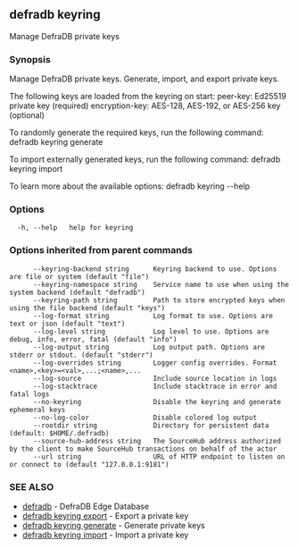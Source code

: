 ## defradb keyring

Manage DefraDB private keys

### Synopsis

Manage DefraDB private keys.
Generate, import, and export private keys.

The following keys are loaded from the keyring on start:
	peer-key: Ed25519 private key (required)
	encryption-key: AES-128, AES-192, or AES-256 key (optional)

To randomly generate the required keys, run the following command:
	defradb keyring generate

To import externally generated keys, run the following command:
	defradb keyring import <name> <private-key-hex>

To learn more about the available options:
	defradb keyring --help


### Options

```
  -h, --help   help for keyring
```

### Options inherited from parent commands

```
      --keyring-backend string      Keyring backend to use. Options are file or system (default "file")
      --keyring-namespace string    Service name to use when using the system backend (default "defradb")
      --keyring-path string         Path to store encrypted keys when using the file backend (default "keys")
      --log-format string           Log format to use. Options are text or json (default "text")
      --log-level string            Log level to use. Options are debug, info, error, fatal (default "info")
      --log-output string           Log output path. Options are stderr or stdout. (default "stderr")
      --log-overrides string        Logger config overrides. Format <name>,<key>=<val>,...;<name>,...
      --log-source                  Include source location in logs
      --log-stacktrace              Include stacktrace in error and fatal logs
      --no-keyring                  Disable the keyring and generate ephemeral keys
      --no-log-color                Disable colored log output
      --rootdir string              Directory for persistent data (default: $HOME/.defradb)
      --source-hub-address string   The SourceHub address authorized by the client to make SourceHub transactions on behalf of the actor
      --url string                  URL of HTTP endpoint to listen on or connect to (default "127.0.0.1:9181")
```

### SEE ALSO

* [defradb](defradb.md)	 - DefraDB Edge Database
* [defradb keyring export](defradb_keyring_export.md)	 - Export a private key
* [defradb keyring generate](defradb_keyring_generate.md)	 - Generate private keys
* [defradb keyring import](defradb_keyring_import.md)	 - Import a private key

